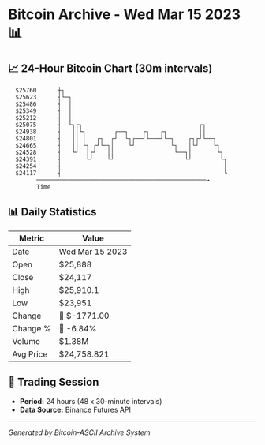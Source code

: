 # Bitcoin Archive - Wed Mar 15 2023 📊

## 📈 24-Hour Bitcoin Chart (30m intervals)

```
  $25760      ┼┐                                               
  $25623      ┤└─┐                                             
  $25486      ┤  │                                             
  $25349      ┤  │                                             
  $25212      ┤  │                                             
  $25075      ┤  └┐┌┐                                 ┌┐       
  $24938      ┤   ││└┐        ┌──┐    ┌┐   ┌┐         ││       
  $24801      ┤   ││ │   ┌┐  ┌┘  └┐┌──┘└───┘└─┐    ┌┐┌┘└──┐    
  $24665      ┤   ││ └┐ ┌┘└─┐│    └┘          └┐   │└┘    └┐   
  $24528      ┤   └┘  │┌┘   ││                 └──┐│       └┐  
  $24391      ┤       └┘    └┘                    └┘        └┐ 
  $24254      ┤                                              │ 
  $24117      ┤                                              └ 
        ────────────────────────────────────────────────→
        Time
```

## 📊 Daily Statistics

| Metric | Value |
|--------|-------|
| Date | Wed Mar 15 2023 |
| Open | $25,888 |
| Close | $24,117 |
| High | $25,910.1 |
| Low | $23,951 |
| Change | 🔴 $-1771.00 |
| Change % | 🔴 -6.84% |
| Volume | $1.38M |
| Avg Price | $24,758.821 |

## 📅 Trading Session

- **Period:** 24 hours (48 x 30-minute intervals)
- **Data Source:** Binance Futures API

---
*Generated by Bitcoin-ASCII Archive System*
